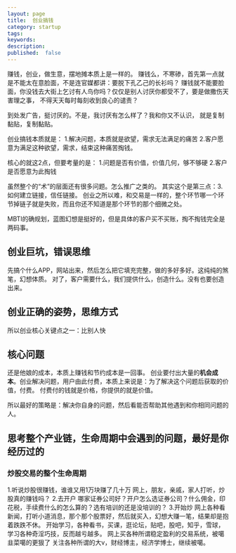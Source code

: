 ```yaml
---
layout: page
title:  创业搞钱
category: startup
tags:
keywords:
description:
published:  false
---
```

赚钱，创业，做生意，摆地摊本质上是一样的。
赚钱么，不寒碜，首先第一点就是不能太在意脸面，不是连官媒都讲：要脱下孔乙己的长衫吗？
赚钱就不能要脸面，你没钱去大街上乞讨有人鸟你吗？仅仅是别人讨厌你都受不了，要是做撒伤天害理之事，
不得天天每时每刻收到良心的谴责？

到处发广告，挺讨厌的。不是，我讨厌有怎么样了？我和你又不认识，
就是复制黏贴，复制黏贴。



创业搞钱本质就是：
1.解决问题，本质就是欲望，需求无法满足的痛苦
2.客户愿意为满足这种欲望，需求，结束这种痛苦掏钱。

核心的就这2点，但要考量的是：
1.问题是否有价值，价值几何，够不够硬
2.客户是否愿意为此掏钱

虽然整个的“术”的层面还有很多问题。怎么推广之类的。
其实这个是第三点：3.如何建立链接，信任链接。
创业之所以难，和交易是一样的，整个环节哪一个环节掉链子就是失败，而且你还不知道是那个环节的那个细微之处。

MBTI的确规划，蓝图幻想是挺好的，但是具体的客户买不买账，掏不掏钱完全是两码事。

## 创业巨坑，错误思维
先搞个什么APP，网站出来，然后怎么把它填充完整，做的多好多好。这纯纯的煞笔，幻想体质。
对了，客户需要什么，我们提供什么，创造什么。没有也要创造出来。

## 创业正确的姿势，思维方式


所以创业核心关键点之一：比别人快

## 核心问题
还是他娘的成本，本质上赚钱和节约成本是一回事。
创业要付出大量的**机会成本**。创业解决问题，用户由此付费，本质上来说是：为了解决这个问题后获取的价值，付费。
付费付的钱就是价格，你提供的就是价值。

所以最好的策略是：解决你自身的问题，然后看能否帮助其他遇到和你相同问题的人。


## 思考整个产业链，生命周期中会遇到的问题，最好是你经历过的
### 炒股交易的整个生命周期
1.听说炒股很赚钱，谁谁又用1万块赚了几十万
网上，朋友，亲戚，家人打听，炒股真的赚钱吗？
2.去开户
哪家证券公司好？开户怎么选证券公司？什么佣金，印花税，手续费什么的怎么算的？选有培训的还是没培训的？
3.开始炒
网上各种看新闻，打听小道消息，那个那个股票好，然后就买入，幻想大赚一笔，结果却是抱着跌跌不休。
开始学习，各种看书，买课，逛论坛，贴吧，股吧，知乎，雪球，学习各种奇淫巧技，反而越亏越多。
网上买各种所谓稳定盈利的交易系统，被噶韭菜噶的更狠了
关注各种所谓的大v，财经博主，经济学博士，继续被噶。








